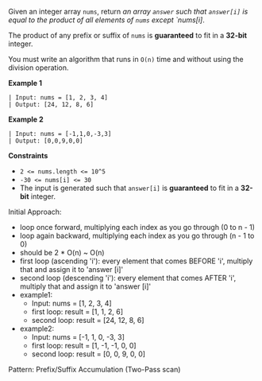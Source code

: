 Given an integer array `nums`, return _an array `answer` such that `answer[i]` is equal to the product of all elements of `nums` except `nums[i]_.

The product of any prefix or suffix of `nums` is **guaranteed** to fit in a **32-bit** integer.

You must write an algorithm that runs in `O(n)` time and without using the division operation.

**Example 1**
```
| Input: nums = [1, 2, 3, 4]
| Output: [24, 12, 8, 6]
```

**Example 2**
```
| Input: nums = [-1,1,0,-3,3]
| Output: [0,0,9,0,0]
```

**Constraints**
- `2 <= nums.length <= 10^5`
- `-30 <= nums[i] <= 30`
- The input is generated such that `answer[i]` is **guaranteed** to fit in a **32-bit** integer. 

Initial Approach:
- loop once forward, multiplying each index as you go through (0 to n - 1)
- loop again backward, multiplying each index as you go through (n - 1 to 0)
- should be 2 * O(n) ~ O(n)
- first loop (ascending 'i'): every element that comes BEFORE 'i', multiply that and assign it to 'answer [i]'
- second loop (descending 'i'): every element that comes AFTER 'i', multiply that and assign it to 'answer [i]'
- example1:
    - Input: nums = [1, 2, 3, 4]
    - first loop: result = [1, 1, 2, 6]
    - second loop: result = [24, 12, 8, 6]
- example2:
    - Input: nums = [-1, 1, 0, -3, 3]
    - first loop: result = [1, -1, -1, 0, 0]
    - second loop: result = [0, 0, 9, 0, 0]
  
Pattern: Prefix/Suffix Accumulation (Two-Pass scan)